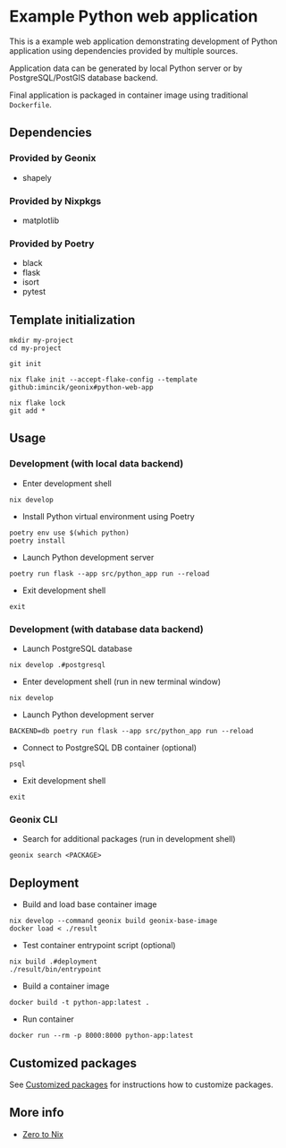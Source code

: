 # Example Python web application

This is a example web application demonstrating development of Python
application using dependencies provided by multiple sources.

Application data can be generated by local Python server or by
PostgreSQL/PostGIS database backend.

Final application is packaged in container image using traditional `Dockerfile`.

## Dependencies

### Provided by Geonix

* shapely

### Provided by Nixpkgs

* matplotlib

### Provided by Poetry

* black
* flask
* isort
* pytest


## Template initialization

```
mkdir my-project
cd my-project

git init

nix flake init --accept-flake-config --template github:imincik/geonix#python-web-app

nix flake lock
git add *
```


## Usage

### Development (with local data backend)

* Enter development shell

```
nix develop
```

* Install Python virtual environment using Poetry

```
poetry env use $(which python)
poetry install
```

* Launch Python development server

```
poetry run flask --app src/python_app run --reload
```

* Exit development shell

```
exit
```

### Development (with database data backend)

* Launch PostgreSQL database

```
nix develop .#postgresql
```

* Enter development shell (run in new terminal window)

```
nix develop
```

* Launch Python development server

```
BACKEND=db poetry run flask --app src/python_app run --reload
```

* Connect to PostgreSQL DB container (optional)

```
psql
```

* Exit development shell

```
exit
```


### Geonix CLI

* Search for additional packages (run in development shell)

```
geonix search <PACKAGE>
```


## Deployment

* Build and load base container image

```
nix develop --command geonix build geonix-base-image
docker load < ./result
```

* Test container entrypoint script (optional)

```
nix build .#deployment
./result/bin/entrypoint
```

* Build a container image

```
docker build -t python-app:latest .
```

* Run container

```
docker run --rm -p 8000:8000 python-app:latest
```


## Customized packages

See
[Customized packages](https://github.com/imincik/geonix/wiki/Customized-packages)
for instructions how to customize packages.


## More info

* [Zero to Nix](https://zero-to-nix.com/)
